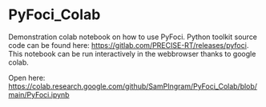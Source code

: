 # PyFoci_Colab
Demonstration colab notebook on how to use PyFoci. 
Python toolkit source code can be found here: https://gitlab.com/PRECISE-RT/releases/pyfoci.
This notebook can be run interactively in the webbrowser thanks to google colab.

Open here: https://colab.research.google.com/github/SamPIngram/PyFoci_Colab/blob/main/PyFoci.ipynb
